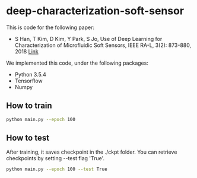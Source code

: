 # deep-characterization-soft-sensor

This is code for the following paper: 
* S Han, T Kim, D Kim, Y Park, S Jo, Use of Deep Learning for Characterization of Microfluidic Soft Sensors, IEEE RA-L, 3(2): 873-880, 2018 [Link](https://ieeexplore.ieee.org/document/8255560/)

We implemented this code, under the following packages:
* Python 3.5.4
* Tensorflow 
* Numpy

## How to train
```bash
python main.py --epoch 100
```

## How to test
After training, it saves checkpoint in the ./ckpt folder.
You can retrieve checkpoints by setting --test flag 'True'.
```bash
python main.py --epoch 100 --test True
```
